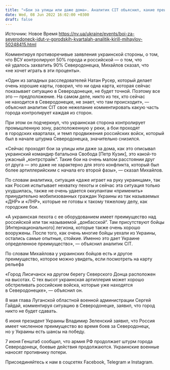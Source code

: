 ```yaml
---
title: "«Бои за улицы или даже дома». Аналитик CIT обьяснил, какие преимущества над оккупантами у ВСУ в Северодонецке"
date: Wed, 08 Jun 2022 16:02:00 +0300
draft: false
---
```

Источник: Новое Время https://nv.ua/ukraine/events/boi-za-severodoneck-idut-v-gorodskih-kvartalah-analitik-kirill-mihaylov-50248415.html


 Комментируя противоречивые заявления украинской стороны, о том, что ВСУ контролируют 50% города и российской — о том, что ей удалось захватить 90% Северодонецка, Михайлов сказал, что «не хочет играть в эти проценты».

«Один из западных расследователей Натан Русер, который делает очень хорошие карты, говорил, что ни одна карта, которая сейчас показывает ситуацию в Северодонецке, не будет точной. Поэтому все это — предположение. На самом деле, никто из тех, кто сейчас не находится в Северодонецке, не знает, что там происходит», — объяснил аналитик CIT свое нежелание комментировать какую часть города контролирует каждая из сторон.

При этом он подчеркнул, что украинская сторона контролирует промышленную зону, расположенную у реки, а бои проходят в городских кварталах, и темп продвижения российских войск, который был в начале штурма Северодонецка, значительно снизился.

«Сейчас проходят бои за улицы или даже за дома, как это описывал украинский командир батальона Свобода [Петр Кузик], это какой-то ужасный „контрстрайк“. Такие бои на очень малом расстоянии друг от друга — это даже не характерно для этого конфликта, который был более артиллерийским с начала его второй фазы», — сказал Михайлов.

По словам аналитика, ситуация «даже играет на руку украинцам», так как Россия испытывает нехватку пехоты и сейчас эта ситуация только ухудшилась, также не очень удается оккупантам «применить» принудительно мобилизованных граждан Украины из так называемых «ДНР» и «ЛНР», которые не готовы к такому тяжелому делу, как городские бои.

«А украинская пехота с ее оборудованием имеет преимущество над российской или так называемой „донбасской“. Там присутствуют бойцы [Интернационального] легиона, которые также очень хорошо вооружены. После того, как очень многие бойцы уехали из Украины, остались самые опытные, стойкие. Именно это дает Украине определенное преимущество», — объяснил аналитик CIT.

По словам Михайлова у украинских бойцов есть и другое преимущество, которое можно увидеть, если посмотреть на карту рельефа

«Город Лисичанск на другом берегу Северского Донца расположен на высотах. С тех высот украинская артиллерия может хорошо обстреливать российские войска, которые уже находятся в Северодонецке», — объяснил он.

8 мая глава Луганской областной военной администрации Сергей Гайдай, комментируя ситуацию в Северодонецке, заявил, что город никто не будет сдавать.

6 июня президент Украины Владимир Зеленский заявил, что Россия имеет численное преимущество во время боев за Северодонецк, но у Украины есть шансы на победу.

7 июня Генштаб сообщил, что армия РФ продолжает штурм города Северодонецк, боевые действия продолжаются. Украинские военные наносят противнику потери.

Присоединяйтесь к нам в соцсетях Facebook, Telegram и Instagram.
